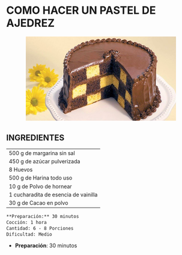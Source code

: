 # COMO HACER UN PASTEL DE AJEDREZ

<p align="center">
<img src="images/pastel_ajedrez.jpg" width="400">
</p>

## INGREDIENTES
||
|-------------|
| 500 g de margarina sin sal    |
| 450 g de azúcar pulverizada   |
| 8 Huevos                      |
| 500 g de Harina todo uso      |
| 10 g de Polvo de hornear      |
| 1 cucharadita de esencia de vainilla |
| 30 g de Cacao en polvo        |

```
**Preparación:** 30 minutos
Cocción: 1 hora
Cantidad: 6 - 8 Porciones
Dificultad: Medio
```
- **Preparación**: 30 minutos

